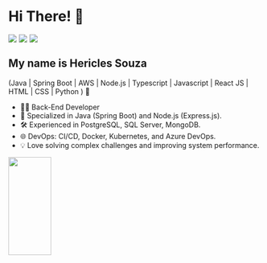 <h1>Hi There! 👋</h1>

<div style="display: flex; gap: 5px;">
  <a href="https://www.linkedin.com/in/hericlessouza/" target="_blank"><img src="https://img.shields.io/badge/LinkedIn-0077B5?style=for-the-badge&logo=linkedin&logoColor=white"></a>
  <a href="mailto:hericlessouza01@gmail.com" target="_blank"><img src="https://img.shields.io/badge/Gmail-D14836?style=for-the-badge&logo=gmail&logoColor=white"></a>
  <a href="https://portfolio-murex-six-65.vercel.app/" target="_blank"><img src="https://img.shields.io/badge/Portfolio-%23000000.svg?style=for-the-badge&logo=firefox&logoColor=#FF7139"/></a>
</div>

## My name is Hericles Souza
(Java | Spring Boot | AWS | Node.js | Typescript | Javascript | React JS | HTML | CSS | Python ) 🚀
- 👩‍💻 Back-End Developer
- 🚀 Specialized in Java (Spring Boot) and Node.js (Express.js).
- 🛠 Experienced in PostgreSQL, SQL Server, MongoDB.
- 🌐 DevOps: CI/CD, Docker, Kubernetes, and Azure DevOps.
- 💡 Love solving complex challenges and improving system performance.

<div align="left">
  
  <img width="41%" height="195px" src="https://github-readme-stats.vercel.app/api/top-langs/?username=HericlesSouza&layout=compact&hide_border=true&title_color=8f00ff&text_color=ffffff&bg_color=0d1117" />
  
 </div>

